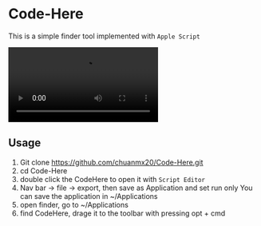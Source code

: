 # Code-Here
This is a simple finder tool implemented with `Apple Script`

![](demonstrate.mov)

## Usage

1. Git clone https://github.com/chuanmx20/Code-Here.git
2. cd Code-Here
3. double click the CodeHere to open it with `Script Editor`
4. Nav bar -> file -> export, then save as Application and set run only
    You can save the application in ~/Applications 
5. open finder, go to ~/Applications
6. find CodeHere, drage it to the toolbar with pressing opt + cmd

